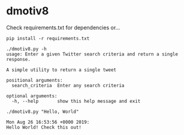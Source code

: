 # dmotiv8

Check requirements.txt for dependencies or...

`pip install -r requirements.txt`

```
./dmotiv8.py -h
usage: Enter a given Twitter search criteria and return a single response.

A simple utility to return a single tweet

positional arguments:
  search_criteria  Enter any search criteria

optional arguments:
  -h, --help       show this help message and exit
```
```
./dmotiv8.py "Hello, World"

Mon Aug 26 16:53:56 +0000 2019:
Hello World! Check this out!
```
